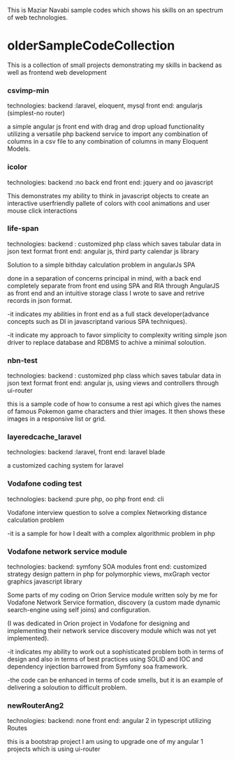 This is Maziar Navabi sample codes which shows his skills on an spectrum of web technologies.

# olderSampleCodeCollection
This is a collection of small projects demonstrating my skills in backend as well as frontend web development


### csvimp-min  ###
  
  technologies: 
   backend :laravel, eloquent, mysql
   front end: angularjs (simplest-no router)

  a simple angular js front end with drag and drop upload functionality
  utilizing a versatile php backend service to import any combination of columns
  in a csv file to any combination of columns in many Eloquent Models.

### icolor  ###
  
  technologies: 
   backend :no back end
   front end: jquery and oo javascript  

  This demonstrates my ability to think in javascript objects to create an interactive
  userfriendly pallete of colors with cool animations and user mouse click interactions

### life-span ###
  
  technologies: 
   backend : customized php class which saves tabular data in json text format
   front end: angular js, third party calendar js library

  Solution to a simple bithday calculation problem in angularJs SPA

done in a separation of concerns principal in mind, with a back end completely separate from front end using SPA and RIA through AngularJS as front end and an intuitive storage class I wrote to save and retrive records in json format.
  
  -it indicates my abilities in front end as a full stack developer(advance concepts such as DI in javascriptand various SPA techniques).

  -it indicate my approach to favor simplicity to complexity writing simple json driver to replace database and RDBMS to achive a minimal soloution.

### nbn-test ###

 technologies: 
   backend : customized php class which saves tabular data in json text format
   front end: angular js, using views and controllers through ui-router

   this is a sample code of how to consume a rest api which gives the names of famous Pokemon game characters and thier images.
   It then shows these images in a responsive list or grid.

### layeredcache_laravel ###

 technologies: 
   backend :laravel, 
   front end: laravel blade

  a customized caching system for laravel

### Vodafone coding test ###
  
 technologies: 
   backend :pure php, oo php
   front end: cli

 Vodafone interview question to solve a complex Networking distance calculation problem

   -it is a sample for how I dealt with a complex algorithmic problem in php


### Vodafone network service module ###
  
  technologies:
  backend: symfony SOA modules
  front end: customized strategy design pattern in php for polymorphic views, mxGraph vector graphics javascript library

 Some parts of my coding on Orion Service module written soly by me for Vodafone Network  Service formation, discovery (a custom made dynamic search-engine using self joins) and configuration.
 
  (I was dedicated in Orion project in Vodafone for designing and implementing their network service discovery module which was not yet implemented).

  -it indicates my ability to work out a sophisticated problem both in terms of design and also in terms of best practices using SOLID and IOC and dependency injection barrowed from Symfony soa framework.

 -the code can be enhanced in terms of code smells, but it is an example of delivering a soloution to difficult problem.


### newRouterAng2 ###

 technologies:
 backend: none
 front end: angular 2 in typescript utilizing Routes
 
 this is a bootstrap project I am using to upgrade one of my angular 1 projects which is using ui-router 

